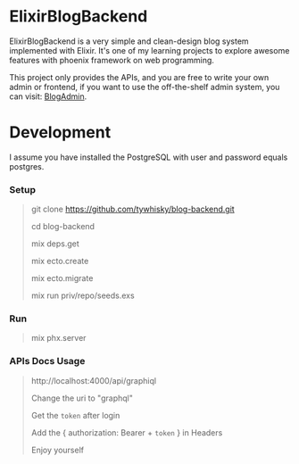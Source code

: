 # ElixirBlogBackend

ElixirBlogBackend is a very simple and clean-design blog system implemented with Elixir. It's one of my learning projects to explore awesome features with phoenix framework on web programming. 

This project only provides the APIs, and you are free to write your own admin or frontend, if you want to use the off-the-shelf admin system, you can visit: [BlogAdmin](https://github.com/tywhisky/blog-frontend).


# Development

I assume you have installed the PostgreSQL with user and password equals postgres.

### Setup

> git clone https://github.com/tywhisky/blog-backend.git
>
> cd blog-backend
>
> mix deps.get
>
> mix ecto.create
>
> mix ecto.migrate
>
> mix run priv/repo/seeds.exs

### Run

> mix phx.server

### APIs Docs Usage

> http://localhost:4000/api/graphiql
> 
> Change the uri to "graphql"
> 
> Get the `token` after login
> 
> Add the { authorization: Bearer + `token` } in Headers
> 
> Enjoy yourself
